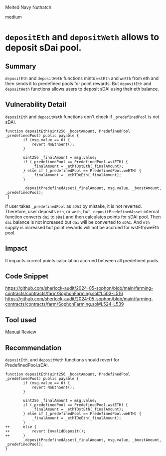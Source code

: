 Melted Navy Nuthatch

medium

# `depositEth` and `depositWeth` allows to deposit sDai pool.

## Summary
`depositEth` and `depositWeth` functions mints `wstEth` and `weEth` from eth and then sends it to predefined pools for point rewards.
But `depositEth` and `depositWeth` functions allows users to deposit sDAI using their eth balance.

## Vulnerability Detail
`depositEth` and `depositWeth` functions don't check if `_predefinedPool` is not sDAI.
```solidity
function depositEth(uint256 _boostAmount, PredefinedPool _predefinedPool) public payable {
        if (msg.value == 0) {
            revert NoEthSent();
        }

        uint256 _finalAmount = msg.value;
        if (_predefinedPool == PredefinedPool.wstETH) {
            _finalAmount = _ethTOstEth(_finalAmount);
        } else if (_predefinedPool == PredefinedPool.weETH) {
            _finalAmount = _ethTOeEth(_finalAmount);
        }

        _depositPredefinedAsset(_finalAmount, msg.value, _boostAmount, _predefinedPool);
 }
```
if user takes `_predefinedPool` as `sDAI` by mistake, it is not reverted.
Therefore, user deposits `eth`, or `weth`, but `_depositPredefinedAsset` internal function converts `dai` to `sDai` and then calculates points for sDAI pool.
Then `dai` balance is not increased but `dai` will be converted to `sDAI`.
And `eth` supply is increased but point rewards will not be accrued for wstEth/weEth pool.

## Impact
It impacts correct points calculation accrued between all predefined pools.

## Code Snippet
https://github.com/sherlock-audit/2024-05-sophon/blob/main/farming-contracts/contracts/farm/SophonFarming.sol#L503-L516
https://github.com/sherlock-audit/2024-05-sophon/blob/main/farming-contracts/contracts/farm/SophonFarming.sol#L524-L539

## Tool used

Manual Review

## Recommendation
`depositEth`, and `depositWeth` functions should revert for PredefinedPool.sDAI.
```solidity
function depositEth(uint256 _boostAmount, PredefinedPool _predefinedPool) public payable {
        if (msg.value == 0) {
            revert NoEthSent();
        }

        uint256 _finalAmount = msg.value;
        if (_predefinedPool == PredefinedPool.wstETH) {
            _finalAmount = _ethTOstEth(_finalAmount);
        } else if (_predefinedPool == PredefinedPool.weETH) {
            _finalAmount = _ethTOeEth(_finalAmount);
        }
++      else {
++          revert InvalidDeposit();
++      }
        _depositPredefinedAsset(_finalAmount, msg.value, _boostAmount, _predefinedPool);
}
```
